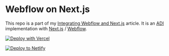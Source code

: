 # Webflow on Next.js

This repo is a part of my [Integrating Webflow and Next.js](https://kennedyrose.com) article. It is an [ADI](https://kennedyrose.com/blog/intro-to-adi-patterns) implementation with [Next.js](https://nextjs.org/docs/getting-started) / [Webflow](https://webflow.com/).

[![Deploy with Vercel](https://vercel.com/button)](https://vercel.com/new/git/external?repository-url=https%3A%2F%2Fgithub.com%2Fkennedyrose%2Fwebflow-on-next&env=WEBFLOW_URL&envDescription=Your%20Webflow%20URL%20with%20no%20trailing%20slash)

[![Deploy to Netlify](https://www.netlify.com/img/deploy/button.svg)](https://app.netlify.com/start/deploy?repository=https://github.com/kennedyrose/webflow-on-next#WEBFLOW_URL=https://business-starter-template.webflow.io)